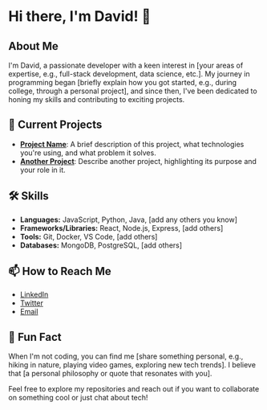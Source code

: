 # Hi there, I'm David! 👋

## About Me
I'm David, a passionate developer with a keen interest in [your areas of expertise, e.g., full-stack development, data science, etc.]. My journey in programming began [briefly explain how you got started, e.g., during college, through a personal project], and since then, I've been dedicated to honing my skills and contributing to exciting projects.

## 🌱 Current Projects
- **[Project Name](link)**: A brief description of this project, what technologies you're using, and what problem it solves.
- **[Another Project](link)**: Describe another project, highlighting its purpose and your role in it.

## 🛠️ Skills
- **Languages:** JavaScript, Python, Java, [add any others you know]
- **Frameworks/Libraries:** React, Node.js, Express, [add others]
- **Tools:** Git, Docker, VS Code, [add others]
- **Databases:** MongoDB, PostgreSQL, [add others]

## 📫 How to Reach Me
- [LinkedIn](your-linkedin-url)
- [Twitter](your-twitter-url)
- [Email](mailto:your-email@example.com)

## 🌟 Fun Fact
When I'm not coding, you can find me [share something personal, e.g., hiking in nature, playing video games, exploring new tech trends]. I believe that [a personal philosophy or quote that resonates with you].

Feel free to explore my repositories and reach out if you want to collaborate on something cool or just chat about tech!
